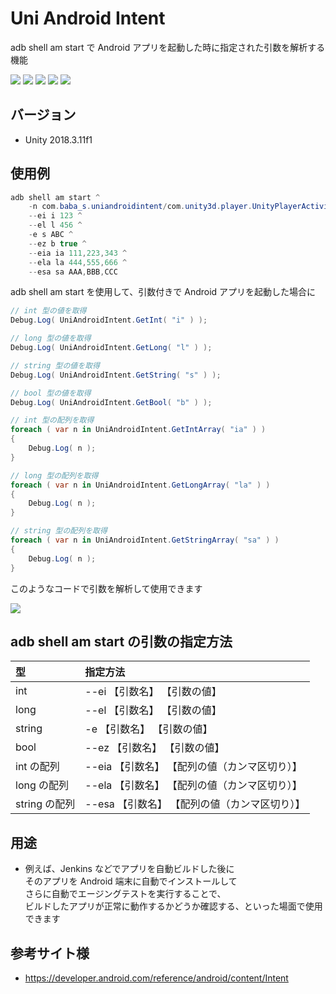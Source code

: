 # Uni Android Intent

adb shell am start で Android アプリを起動した時に指定された引数を解析する機能

[![](https://img.shields.io/github/release/baba-s/uni-android-intent.svg?label=latest%20version)](https://github.com/baba-s/uni-android-intent/releases)
[![](https://img.shields.io/github/release-date/baba-s/uni-android-intent.svg)](https://github.com/baba-s/uni-android-intent/releases)
![](https://img.shields.io/badge/Unity-2018.3%2B-red.svg)
![](https://img.shields.io/badge/.NET-4.x-orange.svg)
[![](https://img.shields.io/github/license/baba-s/uni-android-intent.svg)](https://github.com/baba-s/uni-android-intent/blob/master/LICENSE)

## バージョン

- Unity 2018.3.11f1

## 使用例

```cs
adb shell am start ^
    -n com.baba_s.uniandroidintent/com.unity3d.player.UnityPlayerActivity ^
    --ei i 123 ^
    --el l 456 ^
    -e s ABC ^
    --ez b true ^
    --eia ia 111,223,343 ^
    --ela la 444,555,666 ^
    --esa sa AAA,BBB,CCC
```

adb shell am start を使用して、引数付きで Android アプリを起動した場合に  

```cs
// int 型の値を取得
Debug.Log( UniAndroidIntent.GetInt( "i" ) );

// long 型の値を取得
Debug.Log( UniAndroidIntent.GetLong( "l" ) );

// string 型の値を取得
Debug.Log( UniAndroidIntent.GetString( "s" ) );

// bool 型の値を取得
Debug.Log( UniAndroidIntent.GetBool( "b" ) );

// int 型の配列を取得
foreach ( var n in UniAndroidIntent.GetIntArray( "ia" ) )
{
    Debug.Log( n );
}

// long 型の配列を取得
foreach ( var n in UniAndroidIntent.GetLongArray( "la" ) )
{
    Debug.Log( n );
}

// string 型の配列を取得
foreach ( var n in UniAndroidIntent.GetStringArray( "sa" ) )
{
    Debug.Log( n );
}
```

このようなコードで引数を解析して使用できます  

![](https://cdn-ak.f.st-hatena.com/images/fotolife/b/baba_s/20190502/20190502180332.png)

## adb shell am start の引数の指定方法

|型|指定方法|
|:--|:--|
|int|--ei 【引数名】 【引数の値】|
|long|--el 【引数名】 【引数の値】|
|string|-e 【引数名】 【引数の値】|
|bool|--ez 【引数名】 【引数の値】|
|int の配列|--eia 【引数名】 【配列の値（カンマ区切り）】|
|long の配列|--ela 【引数名】 【配列の値（カンマ区切り）】|
|string の配列|--esa 【引数名】 【配列の値（カンマ区切り）】|

## 用途

- 例えば、Jenkins などでアプリを自動ビルドした後に  
そのアプリを Android 端末に自動でインストールして  
さらに自動でエージングテストを実行することで、  
ビルドしたアプリが正常に動作するかどうか確認する、といった場面で使用できます  

## 参考サイト様

- https://developer.android.com/reference/android/content/Intent  
